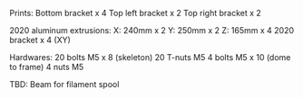 Prints:
Bottom bracket x 4
Top left bracket x 2
Top right bracket x 2

2020 aluminum extrusions:
X: 240mm x 2
Y: 250mm x 2
Z: 165mm x 4
2020 bracket x 4 (XY)

Hardwares:
20 bolts M5 x 8 (skeleton)
20 T-nuts M5
4 bolts M5 x 10 (dome to frame)
4 nuts M5

TBD:
Beam for filament spool